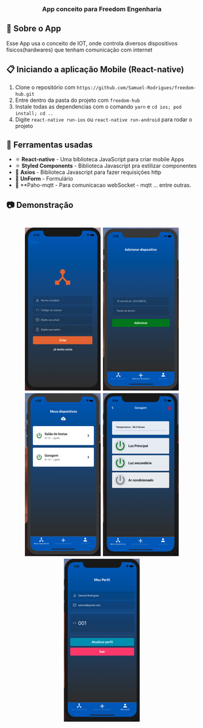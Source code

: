 <h3 align="center">
  App conceito para Freedom Engenharia
</h3>

## :rocket: Sobre o App

Esse App usa o conceito de IOT, onde controla diversos dispositivos físicos(hardwares) que tenham comunicação com internet

## :clipboard: Iniciando a aplicação Mobile (React-native)

1. Clone o repositório com `https://github.com/Samuel-Rodrigues/freedom-hub.git`
2. Entre dentro da pasta do projeto com `freedom-hub`
3. Instale todas as dependencias com o comando `yarn` e `cd ios; pod install; cd ..`
4. Digite `react-native run-ios` ou `react-native run-android`  para rodar o projeto

## :hammer: Ferramentas usadas

- ⚛️ **React-native** - Uma biblioteca JavaScript para criar mobile Apps 
- ⚛️ **Styled Components** - Biblioteca Javascript pra estilizar componentes
- 📄 **Axios** - Biblioteca Javascript para fazer requisições http
- 📄 **UnForm** - Formulário
- 📄 **Paho-mqtt - Para comunicacao webSocket - mqtt
... entre outras.

## :camera: Demonstração
<div>
<h1 align="center"> 
  <img width="200" height="430" alt="cadastro" src="https://github.com/Samuel-Rodrigues/freedom-hub/blob/master/prints/cadastro.png"/>  
  <img width="200" height="430" alt="addDevice" src="https://github.com/Samuel-Rodrigues/freedom-hub/blob/master/prints/addDevice.png"/>
    <img width="200" height="430" alt="dashboard" src="https://github.com/Samuel-Rodrigues/freedom-hub/blob/master/prints/dashboard.png"/>  
<img width="200" height="430" alt="config.png" src="https://github.com/Samuel-Rodrigues/freedom-hub/blob/master/prints/config.png"/>
    <img width="200" height="430" alt="perfil.png" src="https://github.com/Samuel-Rodrigues/freedom-hub/blob/master/prints/perfil.png"/>    
</h1>
</div>
